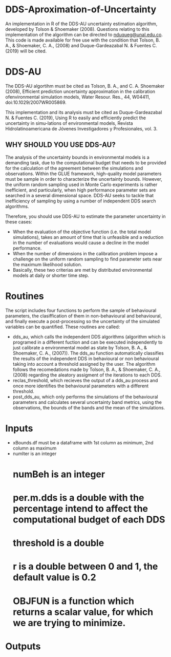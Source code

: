 # DDS-Aproximation-of-Uncertainty
An implementation in R of the DDS-AU uncertainty estimation algorithm, developed by Tolson &amp; Shoemaker (2008).
Questions relating to this implementation of the algorithm can be directed to nduqueg@unal.edu.co. 
This code is made available for free use with the condition that Tolson, B. A., &amp; Shoemaker, C. A., (2008) and Duque-Gardeazabal N. &amp; Fuentes C. (2019) will be cited.

DDS-AU
==============================
The DDS-AU algortihm must be cited as Tolson, B. A., and C. A. Shoemaker (2008), Efficient prediction uncertainty approximation in the calibration ofenvironmental simulation models, Water Resour. Res., 44, W04411, doi:10.1029/2007WR005869.

This implementation and its analysis must be cited as Duque-Gardeazabal N. &amp; Fuentes C. (2019), Using R to easily and efficiently predict the uncertainty in simu-lations of environmental models, Revista Hidrolatinoamericana de Jóvenes Investigadores y Profesionales, vol. 3.

WHY SHOULD YOU USE DDS-AU?
------------------
The analysis of the uncertainty bounds in environmental models is a demanding task, due to the computational budget that needs to be provided for the calculation of the agreement between the simulations and observations. Within the GLUE framework, high-quality model parameters must be sample in order to characterize the uncertainty bounds. However, the uniform random sampling used in Monte Carlo experiments is rather inefficient, and particularly, when high performance parameter sets are searched in a several dimensional space. DDS-AU seeks to tackle that inefficiency of sampling by using a number of independent DDS search algorithms.

Therefore, you should use DDS-AU to estimate the parameter uncertainty in these cases:
+ When the evaluation of the objective function (i.e. the total model simulations), takes an amount of time that is unfeasible and a reduction in the number of evaluations would cause a decline in the model performance.
+ When the number of dimensions in the calibration problem impose a challenge on the uniform random sampling to find parameter sets near the maximum likelihood solution.
+ Basically, these two criterias are met by distributed environmental models at daily or shorter time step.

Routines
==============================
The script includes four functions to perform the sample of behavioural parameters, the clasiffication of them in non-behavioural and behavioural, and finally execute a post-processing so the uncertainty of the simulated variables can be quantified. These routines are called:
+ dds_au, which calls the independent DDS algorithms (algorithm which is programed in a different fuction and can be executed independently to just calibrate a environmental model as state by Tolson, B. A., &amp; Shoemaker, C. A., (2007)). The dds_au function automatically classifies the results of the independent DDS in behavioural or non behavioural taking into account a threshold assigned by the user. The algorithm follows the recomedations made by Tolson, B. A., &amp; Shoemaker, C. A., (2008) regarding the aleatory assigment of the iterations to each DDS.
+ reclas_threshold, which recieves the output of a dds_au process and once more identifies the behavioural parameters with a different threshold.
+ post_dds_au, which only performs the simulations of the behavioural parameters and calculates several uncertainty band metrics, using the observations, the bounds of the bands and the mean of the simulations.

Inputs
====================
+ xBounds.df must be a dataframe with 1st column as minimum, 2nd column as maximum
+ numIter is an integer
  # numBeh is an integer
  # per.m.dds is a double with the percentage intend to affect the computational budget of each DDS
  # threshold is a double
  # r is a double between 0 and 1, the default value is 0.2
  # OBJFUN is a function which returns a scalar value, for which we are trying to minimize.  

Outputs
====================


